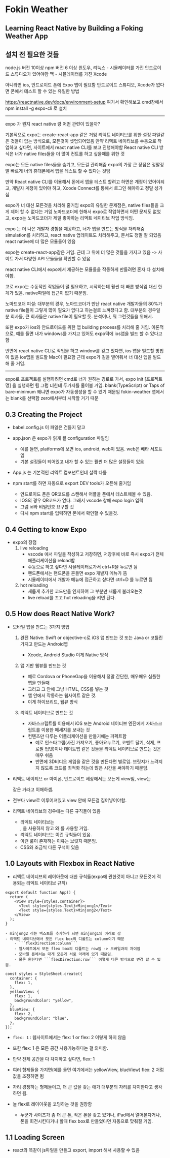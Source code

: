 # Fokin Weather

## Learning React Native by Building a Foking Weather App

## 설치 전 필요한 것들

node.js 버전 10이상
npm 버전 6 이상
윈도우, 리눅스 - 시뮬레이터를 가진 안드로이드 스튜디오가 있어야함
맥 - 시뮬레이터를 가진 Xcode

아니라면
ios, 안드로이드 폰에 Expo 앱이 필요함
안드로이드 스튜디오, Xcode가 없다면 폰에서 테스트 할 수 있는 유일한 방법

https://reactnative.dev/docs/environment-setup
여기서 확인해보고 cmd창에서
npm install -g expo-cli 로 설치

---

expo 가 뭔지 react native 랑 어떤 관련이 있을까?

기본적으로
expo는 create-react-app 같은 거임
리엑트 네이티브를 위한 설정 파일같은 것들이 없는 방식으로, 모든것이 셋업되어있음
만약 리엑트 네이티브를 수동으로 작업하고 싶다면, 사이트에서 react native CLI를 보고 진행해야함
React native CLI 방식은 너가 native files들을 더 많이 컨트롤 하고 싶을때를 위한 것

expo는 모든 native files들을 숨기고, 모든걸 관리해줌
expo의 가장 큰 장점은 정말정말 빠르게 너의 휴대폰에서 앱을 테스트 할 수 있다는 것임

만약 React native CLI를 이용해서 폰에서 앱을 테스트 할려고 하면은 계정이 있어야되고,
개발자 계정이 있어야 하고, Xcode Connect를 통해서 로그인 해야하고 정말 성가심

expo가 너 대신 모든것을 처리해 줄거임
expo의 유일한 문제점은, native files들을 크게 제어 할 수 없다는 거임
노마드코더에 한해서 expo로 작업하면서 어떤 문제도 없었고, expo는 노마드코더가 제일
좋아하는 리엑트 네이티브 작업 방식임.

expo 는 더 나은 개발자 경험을 제공하고, 너가 앱을 만드는 방식을 처리해줌
simulation를 처리하고, react native 업데이트도 처리해주고, 문서도 정말 잘 되있음
react native에 더 많은 모듈들이 있음

expo는 create-react-app같은 거임. 근데 그 위에 더 많은 것들을 가지고 있음
-> 사이트 가서 다양한 API 모듈들을 확인할 수 있음

react native CLI에서 expo에서 제공하는 모듈들을 작동하게 만들려면
혼자 다 설치해야함.

고로 expo는 수동적인 작업들이 덜 필요하고, 시작하는데 훨씬 더 빠른 방식임
대신 한계가 있음. native파일에 접근이 없기 때문임.

노마드코더 피셜: 대부분의 경우, 노마드코더가 만난 react native 개발자들의 80%가
native file들이 그렇게 많이 필요가 없다고 하는걸로 느껴졌다고 함. 대부분의 경우일 분
회사들, 큰 회사들은 native file이 필요할 듯. 분석이나, 뭐 그런것들을 위해서.

또한 expo가 ios와 안드로이드를 위한 앱 building process를 처리해 줄 거임.
이론적으로, 예를 들면 내가 windows를 가지고 있어도 expo덕에 ios앱을 빌드 할 수
있다고함

반면에 react native CLI로 작업을 하고 window를 갖고 있다면, ios 앱을 빌드할 방법이 없음
ios앱을 빌드할 Mac이 필요함
근데 expo가 길을 열어줘서 너 대신 앱을 빌드해 줄 거임.

---

expo로 프로젝트를 실행하려면
cmd로 너가 원하는 경로로 가서, expo init [프로젝트명] 을 실행하면 됨
그럼 너한테 두가지를 물어볼 거임.
blank(TypeScript) or Taps of bare-minimum 왜냐면 expo가 자동생성을 할 수 있기 때문임
fokin-weather 앱에서는 blank를 선택함 zero에서부터 시작할 거기 때문

## 0.3 Creating the Project

- babel.config.js 이 파일은 건들지 말고
- app.json 은 expo가 읽게 될 configuration 파일임

  - 예를 들면, platforms에 보면 ios, android, web이 있음. web은 베타 서포트임
  - 기본 설정들이 되어있고 내가 할 수 있는 훨씬 더 많은 설정들이 있음

- App.js 는 기본적인 리엑트 컴포넌트인데 살짝 다름

- npm start를 하면 자동으로 export DEV tools가 오픈해 줄거임
  - 안드로이드 폰은 QR코드를 스캔해서 어플을 폰에서 테스트해볼 수 있음.
  - IOS의 경우 QR코드가 없다. 그래서 vscode 창에 expo login 입력
  - 그럼 id와 비밀번호 요구할 것
  - 다시 npm start를 입력하면 폰에서 확인할 수 있을것.

## 0.4 Getting to know Expo

- expo의 장점
  1. live reloading
     - vscode 에서 파일을 작성하고 저장하면, 저장후에 바로 즉시 expo가 전체 애플리케이션을 reload함
     - 수동으로 하고 싶다면 시뮬레이터로가서 ctrl+R을 누르면 됨
     - 핸드폰에서는 핸드폰을 흔들면 expo 개발자 메뉴가 뜸
     - 시뮬레이터에서 개발자 메뉴에 접근하고 싶다면 ctrl+D 를 누르면 됨
  2. hot reloading
     - 새롭게 추가한 코드만을 인지하여 그 부분만 새롭게 불러오는것
     - live reload를 끄고 hot reloading을 켜면 된다.

## 0.5 How does React Native Work?

- 모바일 앱을 만드는 3가지 방법

  1. 완전 Native: Swift or objective-c로 iOS 앱 만드는 것 또는 Java or 코틀린 가지고 만드는 Android앱

     - Xcode, Android Studio 이게 Native 방식

  2. 앱 기반 웹뷰를 만드는 것

     - 예로 Cordova or PhoneGap을 이용해서 정말 간단한, 매우매우 심플한 앱을 만들때
     - 그리고 그 안에 그냥 HTML, CSS를 넣는 것
     - 앱 안에서 작동하는 웹사이트 같은 것.
     - 이게 하이브리드, 웹뷰 방식

  3. 리엑트 네이티브로 만드는 것
     - 자바스크립트를 이용해서 iOS 또는 Android 네이티브 엔진에게 자바스크립트를 이용한 메세지를 보내는 것
     - 컨텐츠만 다루는 어플리케이션을 만들기에는 퍼펙트함
       - 예로 인스타그램(사진 가져오기, 좋아요누르기, 코멘트 달기, 삭제, 프로필 업뎃)이나 데이트앱 같은 것들을 리엑트 네이티브로 만드는 것은 매우 쉬움
       - 반면에 3D비디오 게임을 같은 것을 만든다면 별로임. 브릿지가 느려지지 않도록 코드를 최적화 하는데 많은 시간을 써야하기 때문임.

- 리엑트 네이티브 or 아이폰, 안드로이드 세상에서는 모든게 view임, view는 <div> 같은 거라고 이해하셈.
- 전부다 view로 이루어져있고 view 안에 모든걸 집어넣어야함.
- 리엑트 네이티브의 경우에는 다른 규칙들이 있음
  - 리엑트 네이티브는 <div>, <span>을 사용하지 않고 <View>와 <Text>를 사용할 거임.
  - 리엑트 네이티브는 이런 규칙들이 있음.
  - 이런 룰이 존재하는 이유는 브릿지 때문임.
  - CSS와 조금씩 다른 구석이 있음

## 1.0 Layouts with Flexbox in React Native

- 리엑트 네이티브의 레이아웃에 대한 규칙들(expo에 관한것이 아니고 모든것에 적용되는 리엑트 네이티브 규칙)

```
export default function App() {
  return (
    <View style={styles.container}>
      <Text style={styles.Text}>Minjong1</Text>
      <Text style={styles.Text}>Minjong2</Text>
    </View>
  );
}
```

    - minjong2 라는 텍스트를 추가하게 되면 minjong1의 아래로 감
    - 리엑트 네이티브에서 모든 flex box의 디폴트는 column이기 때문
        - ```flexDirection:column```
        - 웹사이트에서 모든 flex box의 디폴트는 row임 -> 모바일과의 차이점
        - 모바일 폰에서는 대게 모든게 서로 아래에 있기 때문임.
        - 물론 원한다면 ```flexDirection:row``` 이렇게 다른 방식으로 변경 할 수 있음.

```
const styles = StyleSheet.create({
  container: {
    flex: 1,
  },
  yellowView: {
    flex: 1,
    backgroundColor: "yellow",
  },
  blueView: {
    flex: 2,
    backgroundColor: "blue",
  },
});
```

- `flex: 1` : 웹사이트에서는 flex: 1 or flex: 2 이렇게 하지 않음
- 또한 flex: 1 은 모든 공간 사용가능하다는 걸 의미함.
- 만약 전체 공간을 다 차지하고 싶다면, flex: 1
- 여러 형제들을 가지면(예를 들면 여기에서는 yellowView, blueView) flex: 2 처럼 값을 조정하면 됨
- 자리 경쟁하는 형제들이고, 더 큰 값을 갖는 애가 대부분의 자리를 차지한다고 생각하면 됨.

- 늘 flex로 레이아웃을 코딩하는 것을 권장함
  - 누군가 사이즈가 좀 더 큰 폰, 작은 폰을 갖고 있거나, iPad에서 열어본다거나, 폰을 회전시킨다거나 할때 flex box로 만들었다면 자동으로 맞춰질 거임.

## 1.1 Loading Screen

- react와 똑같이 js파일을 만들고 export, import 해서 사용할 수 있음

